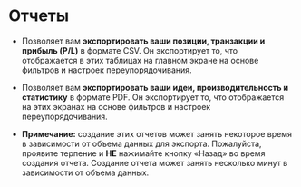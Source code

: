 # **Отчеты**

- Позволяет вам **экспортировать ваши позиции, транзакции и прибыль (P/L)** в формате CSV. Он экспортирует то, что отображается в этих таблицах на главном экране на основе фильтров и настроек переупорядочивания.
- Позволяет вам **экспортировать ваши идеи, производительность и статистику** в формате PDF. Он экспортирует то, что отображается на этих экранах на основе фильтров и настроек переупорядочивания.

- **Примечание:** создание этих отчетов может занять некоторое время в зависимости от объема данных для экспорта. Пожалуйста, проявите терпение и **НЕ** нажимайте кнопку «Назад» во время создания отчета. 
Создание отчета может занять несколько минут в зависимости от объема данных.
